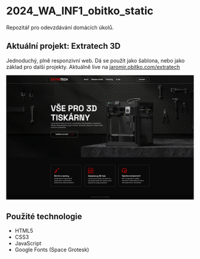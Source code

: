 # 2024_WA_INF1_obitko_static

Repozitář pro odevzdávání domácích úkolů. 

## Aktuální projekt: Extratech 3D 

Jednoduchý, plně responzivní web. Dá se použít jako šablona, nebo jako základ pro další projekty. 
Aktuálně live na [jaromir.obitko.com/extratech](https://jaromir.obitko.com/extratech/)

![Screenshot](screen.png)

## Použité technologie

- HTML5
- CSS3
- JavaScript
- Google Fonts (Space Grotesk)
